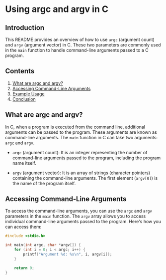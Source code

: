 # Using argc and argv in C

## Introduction

This README provides an overview of how to use `argc` (argument count) and `argv` (argument vector) in C. These two parameters are commonly used in the `main` function to handle command-line arguments passed to a C program.

## Contents

1. [What are argc and argv?](#what-are-argc-and-argv)
2. [Accessing Command-Line Arguments](#accessing-command-line-arguments)
3. [Example Usage](#example-usage)
4. [Conclusion](#conclusion)

## What are argc and argv?

In C, when a program is executed from the command line, additional arguments can be passed to the program. These arguments are known as command-line arguments. The `main` function in C can take two arguments: `argc` and `argv`.

- `argc` (argument count): It is an integer representing the number of command-line arguments passed to the program, including the program name itself.

- `argv` (argument vector): It is an array of strings (character pointers) containing the command-line arguments. The first element (`argv[0]`) is the name of the program itself.

## Accessing Command-Line Arguments

To access the command-line arguments, you can use the `argc` and `argv` parameters in the `main` function. The `argv` array allows you to access individual command-line arguments passed to the program. Here's how you can access them:

```c
#include <stdio.h>

int main(int argc, char *argv[]) {
    for (int i = 0; i < argc; i++) {
        printf("Argument %d: %s\n", i, argv[i]);
    }

    return 0;
}
